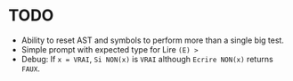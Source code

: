 # TODO

*  Ability to reset AST and symbols to perform more than a single big test.
*  Simple prompt with expected type for Lire `(E) >`
*  Debug: If `x = VRAI`, `Si NON(x)` is `VRAI` although `Ecrire NON(x)` returns `FAUX`.
